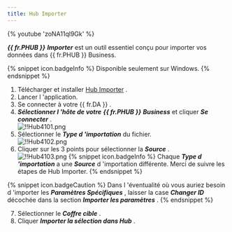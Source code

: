 ```yaml
---
title: Hub Importer
---
```

{% youtube 'zoNA11ql9Gk' %}  

***{{ fr.PHUB }}*** ***Importer*** est un outil essentiel conçu pour importer vos données dans {{ fr.PHUB }} Business.  

{% snippet icon.badgeInfo %} 
Disponible seulement sur Windows. 
{% endsnippet %}
 
1. Télécharger et installer [Hub Importer](https://devolutions.net/fr/password-hub-importer) . 
1. Lancer l 'application. 
1. Se connecter à votre {{ fr.DA }} . 
1. ***Sélectionner l 'hôte de votre*** ***{{ fr.PHUB }}*** ***Business*** et cliquer ***Se connecter*** .  
![!!Hub4101.png](https://webdevolutions.azureedge.net/docs/fr/hub/Hub4101.png) 
1. Sélectionner le ***Type d 'importation*** du fichier.  
![!!Hub4102.png](https://webdevolutions.azureedge.net/docs/fr/hub/Hub4102.png) 
1. Cliquer sur les 3 points pour sélectionner la ***Source*** .  
![!!Hub4103.png](https://webdevolutions.azureedge.net/docs/fr/hub/Hub4103.png) 
{% snippet icon.badgeInfo %} 
Chaque ***Type d 'importation*** a une ***Source*** d 'importation différente. Merci de suivre les étapes de Hub Importer. 
{% endsnippet %}
 
{% snippet icon.badgeCaution %} 
Dans l 'éventualité où vous auriez besoin d 'importer les ***Paramètres Spécifiques*** , laisser la case ***Changer ID*** décochée dans la section ***Importer les paramètres*** . 
{% endsnippet %}
 
7. Sélectionner le ***Coffre cible*** . 
1. Cliquer ***Importer la sélection dans Hub*** . 

